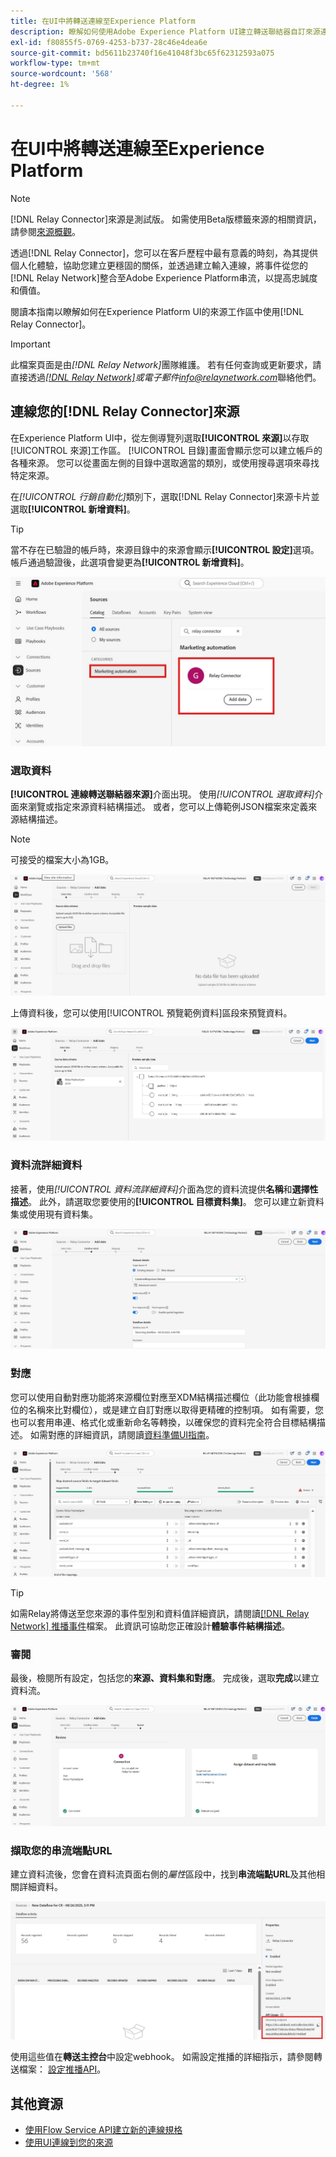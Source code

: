 ```yaml
---
title: 在UI中將轉送連線至Experience Platform
description: 瞭解如何使用Adobe Experience Platform UI建立轉送聯結器自訂來源連線。
exl-id: f80855f5-0769-4253-b737-28c46e4dea6e
source-git-commit: bd5611b23740f16e41048f3bc65f62312593a075
workflow-type: tm+mt
source-wordcount: '568'
ht-degree: 1%

---
```


# 在UI中將轉送連線至Experience Platform

>[!NOTE]
>
>[!DNL Relay Connector]來源是測試版。 如需使用Beta版標籤來源的相關資訊，請參閱[來源概觀](../../../../home.md#terms-and-conditions)。

透過[!DNL Relay Connector]，您可以在客戶歷程中最有意義的時刻，為其提供個人化體驗，協助您建立更穩固的關係，並透過建立輸入連線，將事件從您的[!DNL Relay Network]整合至Adobe Experience Platform串流，以提高忠誠度和價值。

閱讀本指南以瞭解如何在Experience Platform UI的來源工作區中使用[!DNL Relay Connector]。

>[!IMPORTANT]
>
>此檔案頁面是由&#x200B;*[!DNL Relay Network]*&#x200B;團隊維護。 若有任何查詢或更新要求，請直接透過&#x200B;*[[!DNL Relay Network]](https://www.relaynetwork.com/)或電子郵件[info@relaynetwork.com](mailto:info@relaynetwork.com)*&#x200B;聯絡他們。

## 連線您的[!DNL Relay Connector]來源

在Experience Platform UI中，從左側導覽列選取&#x200B;**[!UICONTROL 來源]**&#x200B;以存取[!UICONTROL 來源]工作區。 [!UICONTROL 目錄]畫面會顯示您可以建立帳戶的各種來源。 您可以從畫面左側的目錄中選取適當的類別，或使用搜尋選項來尋找特定來源。

在&#x200B;*[!UICONTROL 行銷自動化]*&#x200B;類別下，選取[!DNL Relay Connector]來源卡片並選取&#x200B;**[!UICONTROL 新增資料]**。

>[!TIP]
>
>當不存在已驗證的帳戶時，來源目錄中的來源會顯示&#x200B;**[!UICONTROL 設定]**&#x200B;選項。 帳戶通過驗證後，此選項會變更為&#x200B;**[!UICONTROL 新增資料]**。

![來源工作區的目錄頁面。](../../../../images/tutorials/create/relay-connector/relay-source.jpg)

### 選取資料

**[!UICONTROL 連線轉送聯結器來源]**&#x200B;介面出現。 使用&#x200B;*[!UICONTROL 選取資料]*&#x200B;介面來瀏覽或指定來源資料結構描述。 或者，您可以上傳範例JSON檔案來定義來源結構描述。

>[!NOTE]
>
>可接受的檔案大小為1GB。

![選取的資料介面](../../../../images/tutorials/create/relay-connector/upload-data.jpg)

上傳資料後，您可以使用[!UICONTROL 預覽範例資料]區段來預覽資料。

![已上傳的資料。](../../../../images/tutorials/create/relay-connector/uploaded-data.jpg)

### 資料流詳細資料

接著，使用&#x200B;*[!UICONTROL 資料流詳細資料]*&#x200B;介面為您的資料流提供&#x200B;**名稱**&#x200B;和&#x200B;**選擇性描述**。 此外，請選取您要使用的&#x200B;**[!UICONTROL 目標資料集]**。 您可以建立新資料集或使用現有資料集。

![資料流詳細資料介面。](../../../../images/tutorials/create/relay-connector/dataflow.jpg)

### 對應

您可以使用自動對應功能將來源欄位對應至XDM結構描述欄位（此功能會根據欄位的名稱來比對欄位），或是建立自訂對應以取得更精確的控制項。 如有需要，您也可以套用串連、格式化或重新命名等轉換，以確保您的資料完全符合目標結構描述。 如需對應的詳細資訊，請閱讀[資料準備UI指南](../../../../../data-prep/ui/mapping.md)。

![來源工作流程中的對應介面。](../../../../images/tutorials/create/relay-connector/mapping.jpg)

>[!TIP]
>
>如需Relay將傳送至您來源的事件型別和資料值詳細資訊，請閱讀[[!DNL Relay Network] 推播事件](https://docs.relaynetwork.com/docs/push-events)檔案。 此資訊可協助您正確設計&#x200B;**體驗事件結構描述**。

### 審閱

最後，檢閱所有設定，包括您的&#x200B;**來源、資料集和對應**。 完成後，選取&#x200B;**完成**&#x200B;以建立資料流。

![來源工作流程的稽核步驟。](../../../../images/tutorials/create/relay-connector/review.jpg)

### 擷取您的串流端點URL

建立資料流後，您會在資料流頁面右側的&#x200B;*屬性*&#x200B;區段中，找到&#x200B;**串流端點URL**&#x200B;及其他相關詳細資料。

![資料流屬性](../../../../images/tutorials/create/relay-connector/streaming-endpoint.jpg)

使用這些值在&#x200B;**轉送主控台**&#x200B;中設定webhook。 如需設定推播的詳細指示，請參閱轉送檔案： [設定推播API](https://docs.relaynetwork.com/docs/configuring-the-push-api)。

## 其他資源

* [使用Flow Service API建立新的連線規格](https://experienceleague.adobe.com/zh-hant/docs/experience-platform/sources/sdk/streaming-sdk/create)
* [使用UI連線到您的來源](https://experienceleague.adobe.com/zh-hant/docs/experience-platform/sources/sdk/streaming-sdk/submit#test-your-source-using-the-ui)

